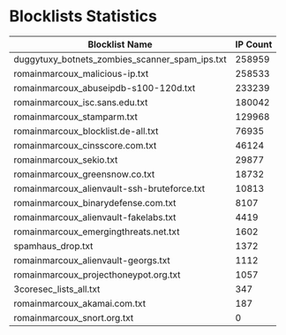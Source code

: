 # Blocklists Statistics
| Blocklist Name | IP Count |
|----|----|
| duggytuxy_botnets_zombies_scanner_spam_ips.txt | 258959 |
| romainmarcoux_malicious-ip.txt | 258533 |
| romainmarcoux_abuseipdb-s100-120d.txt | 233239 |
| romainmarcoux_isc.sans.edu.txt | 180042 |
| romainmarcoux_stamparm.txt | 129968 |
| romainmarcoux_blocklist.de-all.txt | 76935 |
| romainmarcoux_cinsscore.com.txt | 46124 |
| romainmarcoux_sekio.txt | 29877 |
| romainmarcoux_greensnow.co.txt | 18732 |
| romainmarcoux_alienvault-ssh-bruteforce.txt | 10813 |
| romainmarcoux_binarydefense.com.txt | 8107 |
| romainmarcoux_alienvault-fakelabs.txt | 4419 |
| romainmarcoux_emergingthreats.net.txt | 1602 |
| spamhaus_drop.txt | 1372 |
| romainmarcoux_alienvault-georgs.txt | 1112 |
| romainmarcoux_projecthoneypot.org.txt | 1057 |
| 3coresec_lists_all.txt | 347 |
| romainmarcoux_akamai.com.txt | 187 |
| romainmarcoux_snort.org.txt | 0 |
